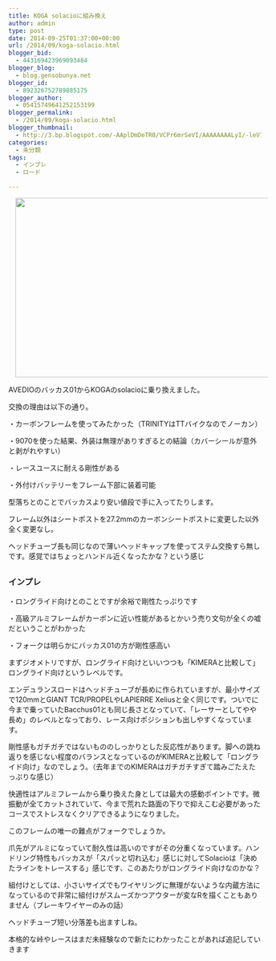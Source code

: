 ```yaml
---
title: KOGA solacioに組み換え
author: admin
type: post
date: 2014-09-25T01:37:00+00:00
url: /2014/09/koga-solacio.html
blogger_bid:
  - 443169423969093484
blogger_blog:
  - blog.gensobunya.net
blogger_id:
  - 892326752789885175
blogger_author:
  - 05415749641252153199
blogger_permalink:
  - /2014/09/koga-solacio.html
blogger_thumbnail:
  - http://3.bp.blogspot.com/-AAplDmDeTR0/VCPr6mrSeVI/AAAAAAAALyI/-leV7cfxsck/s1600/2014-09-21%2B10.09.30.jpg
categories:
  - 未分類
tags:
  - インプレ
  - ロード

---
```

<div class="separator" style="clear: both; text-align: center;">
  <a href="https://blog.gensobunya.net/wp-content/uploads/2014/09/2014-09-2110.09.30-1024x575.jpg" imageanchor="1" style="margin-left: 1em; margin-right: 1em;"><img border="0" height="358" src="https://blog.gensobunya.net/wp-content/uploads/2014/09/2014-09-2110.09.30-1024x575.jpg" width="640" /></a>
</div>

AVEDIOのバッカス01からKOGAのsolacioに乗り換えました。

交換の理由は以下の通り。

・カーボンフレームを使ってみたかった（TRINITYはTTバイクなのでノーカン）

・9070を使った結果、外装は無理がありすぎるとの結論（カバーシールが意外と剥がれやすい）

・レースユースに耐える剛性がある

・外付けバッテリーをフレーム下部に装着可能

型落ちとのことでバッカスより安い値段で手に入ってたりします。

フレーム以外はシートポストを27.2mmのカーボンシートポストに変更した以外全く変更なし。

ヘッドチューブ長も同じなので薄いヘッドキャップを使ってステム交換すら無しです。感覚ではちょっとハンドル近くなったかな？という感じ



##

### インプレ

・ロングライド向けとのことですが余裕で剛性たっぷりです

・高級アルミフレームがカーボンに近い性能があるとかいう売り文句が全くの嘘だということがわかった

・フォークは明らかにバッカス01の方が剛性感高い

まずジオメトリですが、ロングライド向けといいつつも「KIMERAと比較して」ロングライド向けというレベルです。

エンデュランスロードはヘッドチューブが長めに作られていますが、最小サイズで120mmとGIANT TCR/PROPELやLAPIERRE Xeliusと全く同じです。ついでに今まで乗っていたBacchus01とも同じ長さとなっていて、「レーサーとしてやや長め」のレベルとなっており、レース向けポジションも出しやすくなっています。

剛性感もガチガチではないもののしっかりとした反応性があります。脚への跳ね返りを感じない程度のバランスとなっているのがKIMERAと比較して「ロングライド向け」なのでしょう。（去年までのKIMERAはガチガチすぎて踏みごたえたっぷりな感じ）

快適性はアルミフレームから乗り換えた身としては最大の感動ポイントです。微振動が全てカットされていて、今まで荒れた路面の下りで抑えこむ必要があったコースでストレスなくクリアできるようになりました。

このフレームの唯一の難点がフォークでしょうか。

爪先がアルミになっていて耐久性は高いのですがその分重くなっています。ハンドリング特性もバッカスが「スパッと切れ込む」感じに対してSolacioは「決めたラインをトレースする」感じです、このあたりがロングライド向けなのかな？

組付けとしては、小さいサイズでもワイヤリングに無理がないような内蔵方法になっているので非常に組付けがスムーズかつアウターが変なRを描くこともありません（ブレーキワイヤーのみの話）

ヘッドチューブ短い分落差も出ますしね。

本格的な峠やレースはまだ未経験なので新たにわかったことがあれば追記していきます

